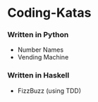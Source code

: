 # Coding-Katas

### Written in Python
- Number Names 
- Vending Machine

### Written in Haskell
- FizzBuzz (using TDD)
